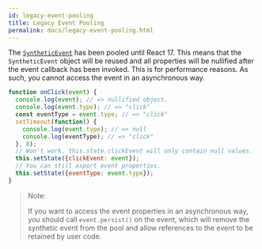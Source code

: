 ```yaml
---
id: legacy-event-pooling
title: Legacy Event Pooling
permalink: docs/legacy-event-pooling.html
---
```


The [`SyntheticEvent`](/docs/events.html) has been pooled until React 17. This means that the `SyntheticEvent` object will be reused and all properties will be nullified after the event callback has been invoked.
This is for performance reasons.
As such, you cannot access the event in an asynchronous way.

```javascript
function onClick(event) {
  console.log(event); // => nullified object.
  console.log(event.type); // => "click"
  const eventType = event.type; // => "click"
  setTimeout(function() {
    console.log(event.type); // => null
    console.log(eventType); // => "click"
  }, 0);
  // Won't work. this.state.clickEvent will only contain null values.
  this.setState({clickEvent: event});
  // You can still export event properties.
  this.setState({eventType: event.type});
}
```

> Note:
>
> If you want to access the event properties in an asynchronous way, you should call `event.persist()` on the event, which will remove the synthetic event from the pool and allow references to the event to be retained by user code.
